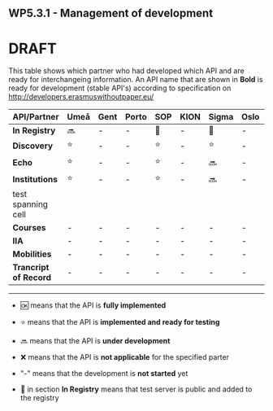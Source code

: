## WP5.3.1 - Management of development 

# DRAFT

This table shows which partner who had developed which API and are ready for interchangeing information. An API name that are shown in **Bold** is ready for development (stable API's) according to specification on http://developers.erasmuswithoutpaper.eu/


| API/Partner                | Umeå  | Gent  | Porto |  SOP  | KION  | Sigma | Oslo  | Warsaw | Others|
| -------------------------- | ----- | ----- | ----- | ----- | ----- | ----- | ----- | ------ | ----- |
| **In Registry**            |:soon: |   -   |   -   |:link: |   -   |:link: |   -   |:link:  |   -   |
| **Discovery**              |:star: |   -   |   -   |:star: |   -   |:star: |   -   |:star:  |   -   |
| **Echo**                   |:star: |   -   |   -   |:star: |   -   |:soon: |   -   |:soon:  |   -   |
| **Institutions**           |:star: |   -   |   -   |:star: |   -   |:soon: |   -   |:soon:  |   -   |
| test spanning cell||
| **Courses**                |   -   |   -   |   -   |   -   |   -   |   -   |   -   |   -    |   -   |
| **IIA**                    |   -   |   -   |   -   |   -   |   -   |   -   |   -   |   -    |   -   |
| **Mobilities**             |   -   |   -   |   -   |   -   |   -   |   -   |   -   |   -    |   -   |
| **Trancript of Record**    |   -   |   -   |   -   |   -   |   -   |   -   |   -   |   -    |   -   |

---
* :ok: means that the API is **fully implemented**
* :star: means that the API is **implemented and ready for testing**
* :soon: means that the API is **under development**
* :x: means that the API is **not applicable** for the specified parter 
* "-" means that the development is **not started** yet

* :link: in section **In Registry** means that test server is public and added to the registry 
